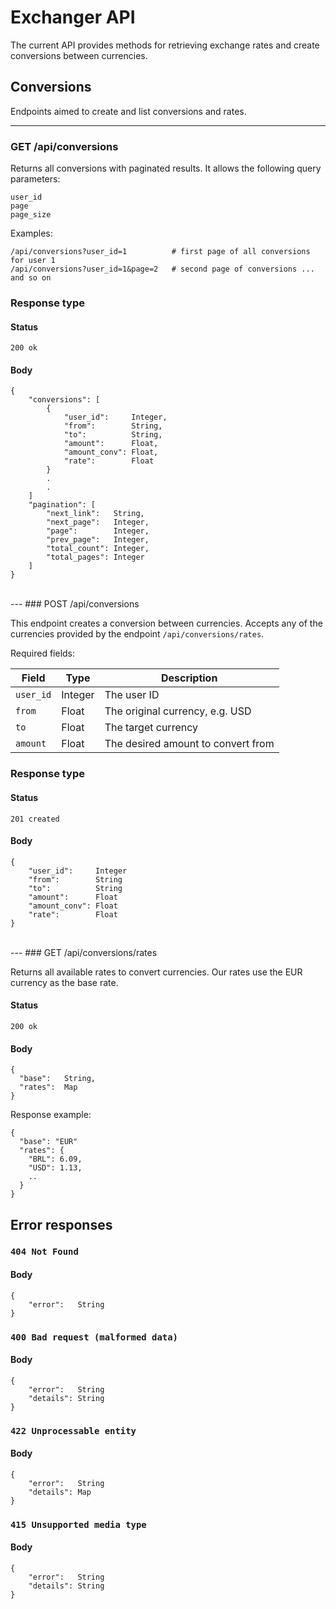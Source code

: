 # Exchanger API

The current API provides methods for retrieving exchange rates and create conversions between currencies.


## Conversions

Endpoints aimed to create and list conversions and rates.
<br />

---
### GET /api/conversions

Returns all conversions with paginated results. It allows the following query parameters:

```
user_id
page
page_size
```
Examples:

```
/api/conversions?user_id=1          # first page of all conversions for user 1
/api/conversions?user_id=1&page=2   # second page of conversions ... and so on
```

### Response type

#### Status
`200 ok`

#### Body
```
{
    "conversions": [
        {
            "user_id":     Integer,
            "from":        String,
            "to":          String,
            "amount":      Float,
            "amount_conv": Float,
            "rate":        Float
        }
        .
        .
    ]
    "pagination": [
        "next_link":   String,
        "next_page":   Integer,
        "page":        Integer,
        "prev_page":   Integer,
        "total_count": Integer,
        "total_pages": Integer
    ]
}
```
<br />
---
### POST /api/conversions

This endpoint creates a conversion between currencies. Accepts any of
the currencies provided by the endpoint `/api/conversions/rates`.

Required fields:

<table>
  <thead>
    <tr>
        <th>Field</th>
        <th>Type</th>
        <th>Description</th>
    </tr>
  </thead>
  <tbody>
    <tr>
        <td><code>user_id</code></td>
        <td>Integer</td>
        <td>The user ID</td>
    </tr>
    <tr>
        <td><code>from</code></td>
        <td>Float</td>
        <td>The original currency, e.g. USD</td>
    </tr>
    <tr>
        <td><code>to</code></td>
        <td>Float</td>
        <td>The target currency</td>
    </tr>
    <tr>
        <td><code>amount</code></td>
        <td>Float</td>
        <td>The desired amount to convert from</td>
    </tr>
  </tbody>
</table>

### Response type

#### Status
`201 created`

#### Body
```
{
    "user_id":     Integer
    "from":        String
    "to":          String
    "amount":      Float
    "amount_conv": Float
    "rate":        Float
}
```

<br />
---
### GET /api/conversions/rates

Returns all available rates to convert currencies. Our rates
use the EUR currency as the base rate.

#### Status
`200 ok`

#### Body

```
{
  "base":   String,
  "rates":  Map
}
```

Response example:

```
{
  "base": "EUR"
  "rates": {
    "BRL": 6.09,
    "USD": 1.13,
    ..
  }
}
```

## Error responses

### `404 Not Found`

#### Body
```
{
    "error":   String
}
```

### `400 Bad request (malformed data)`

#### Body
```
{
    "error":   String
    "details": String
}
```

### `422 Unprocessable entity`

#### Body
```
{
    "error":   String
    "details": Map
}
```

### `415 Unsupported media type`

#### Body
```
{
    "error":   String
    "details": String
}
```
